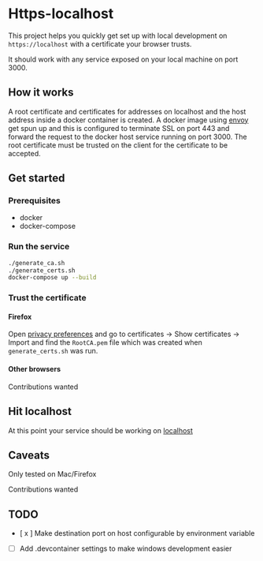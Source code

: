 # Https-localhost

This project helps you quickly get set up with local development on `https://localhost` with
a certificate your browser trusts.

It should work with any service exposed on your local machine on port 3000.

## How it works
A root certificate and certificates for addresses on localhost and the host address inside a
docker container is created. A docker image using [envoy](https://www.envoyproxy.io/) get spun
up and this is configured to terminate SSL on port 443 and forward the request to the docker
host service running on port 3000. The root certificate must be trusted on the client for the
certificate to be accepted.

## Get started
### Prerequisites
* docker
* docker-compose

### Run the service
```bash
./generate_ca.sh
./generate_certs.sh
docker-compose up --build
```

### Trust the certificate
#### Firefox
Open [privacy preferences](about:preferences#privacy) and go to certificates -> Show certificates
-> Import and find the `RootCA.pem` file which was created when `generate_certs.sh` was run.

#### Other browsers
Contributions wanted

## Hit localhost
At this point your service should be working on [localhost](https://localhost)

## Caveats
Only tested on Mac/Firefox

Contributions wanted


## TODO
- [ x ] Make destination port on host configurable by environment variable
- [ ] Add .devcontainer settings to make windows development easier
